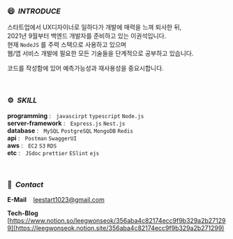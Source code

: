 ### 😄 &nbsp;*INTRODUCE*

스타트업에서 UX디자이너로 일하다가 개발에 매력을 느껴 퇴사한 뒤, <br>
2021년 9월부터 백엔드 개발자를 준비하고 있는 이권석입니다. <br>
현재 `NodeJS` 를 주력 스택으로 사용하고 있으며 <br>
웹/앱 서비스 개발에 필요한 모든 기술들을 단계적으로 공부하고 있습니다.

코드를 작성함에 있어 예측가능성과 재사용성을 중요시합니다. <br>




<br>

### ⚙ &nbsp;*SKILL*

**programming** : &nbsp;&nbsp;`javascirpt` `typescript` `Node.js` <br>
**server-framework** : &nbsp;&nbsp;`Express.js` `Nest.js`  <br>
**database** : &nbsp;&nbsp;`MySQL` `PostgreSQL`  `MongoDB` `Redis` <br>
**api** : &nbsp;&nbsp;`Postman` `SwaggerUI` <br>
**aws** : &nbsp;&nbsp;`EC2` `S3` `RDS` <br>
**etc** : &nbsp;&nbsp;`JSdoc` `prettier` `ESlint` `ejs`



<br>

### 👋 &nbsp;*Contact*

**E-Mail** &nbsp;&nbsp; leestart1023@gmail.com

**Tech-Blog** &nbsp;&nbsp; [https://www.notion.so/leegwonseok/356aba4c82174ecc9f9b329a2b271299](https://leegwonseok.notion.site/356aba4c82174ecc9f9b329a2b271299)
